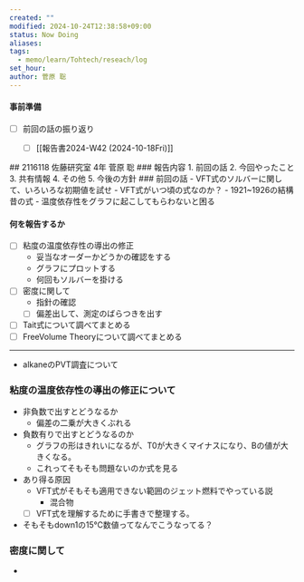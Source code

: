 ```yaml
---
created: ""
modified: 2024-10-24T12:38:58+09:00
status: Now Doing
aliases: 
tags:
  - memo/learn/Tohtech/reseach/log
set_hour: 
author: 菅原 聡
---
```

#### 事前準備
- [ ] 前回の話の振り返り
	- [ ] [[報告書2024-W42 (2024-10-18Fri)]]


<div class="page-break" style="page-break-before: always;"></div>
## 2116118 佐藤研究室 4年 菅原 聡
### 報告内容
1. 前回の話
2. 今回やったこと
3. 共有情報
4. その他
5. 今後の方針
### 前回の話
- VFT式のソルバーに関して、いろいろな初期値を試せ
- VFT式がいつ頃の式なのか？
	- 1921~1926の結構昔の式
- 温度依存性をグラフに起こしてもらわないと困る

#### 何を報告するか
- [ ] 粘度の温度依存性の導出の修正
	- 妥当なオーダーかどうかの確認をする
	- グラフにプロットする
	- 何回もソルバーを掛ける
- [ ] 密度に関して
	- 指針の確認
	- [ ] 偏差出して、測定のばらつきを出す
- [ ] Tait式について調べてまとめる
- [ ] FreeVolume Theoryについて調べてまとめる
---
- alkaneのPVT調査について

### 粘度の温度依存性の導出の修正について
- 非負数で出すとどうなるか
	- 偏差の二乗が大きくぶれる
- 負数有りで出すとどうなるのか
	- グラフの形はきれいになるが、T0が大きくマイナスになり、Bの値が大きくなる。
	- これってそもそも問題ないのか式を見る
- あり得る原因
	- VFT式がそもそも適用できない範囲のジェット燃料でやっている説
		- 混合物
	- [ ] VFT式を理解するために手書きで整理する。
- そもそもdown1の15℃数値ってなんでこうなってる？
### 密度に関して
- 